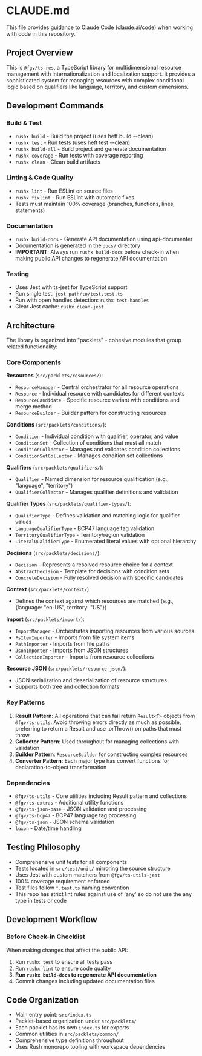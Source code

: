# CLAUDE.md

This file provides guidance to Claude Code (claude.ai/code) when working with code in this repository.

## Project Overview

This is `@fgv/ts-res`, a TypeScript library for multidimensional resource management with internationalization and localization support. It provides a sophisticated system for managing resources with complex conditional logic based on qualifiers like language, territory, and custom dimensions.

## Development Commands

### Build & Test
- `rushx build` - Build the project (uses heft build --clean)
- `rushx test` - Run tests (uses heft test --clean)  
- `rushx build-all` - Build project and generate documentation
- `rushx coverage` - Run tests with coverage reporting
- `rushx clean` - Clean build artifacts

### Linting & Code Quality
- `rushx lint` - Run ESLint on source files
- `rushx fixlint` - Run ESLint with automatic fixes
- Tests must maintain 100% coverage (branches, functions, lines, statements)

### Documentation
- `rushx build-docs` - Generate API documentation using api-documenter
- Documentation is generated in the `docs/` directory
- **IMPORTANT**: Always run `rushx build-docs` before check-in when making public API changes to regenerate API documentation

### Testing
- Uses Jest with ts-jest for TypeScript support
- Run single test: `jest path/to/test.test.ts`
- Run with open handles detection: `rushx test-handles`
- Clear Jest cache: `rushx clean-jest`

## Architecture

The library is organized into "packlets" - cohesive modules that group related functionality:

### Core Components

**Resources** (`src/packlets/resources/`):
- `ResourceManager` - Central orchestrator for all resource operations
- `Resource` - Individual resource with candidates for different contexts
- `ResourceCandidate` - Specific resource variant with conditions and merge method
- `ResourceBuilder` - Builder pattern for constructing resources

**Conditions** (`src/packlets/conditions/`):
- `Condition` - Individual condition with qualifier, operator, and value
- `ConditionSet` - Collection of conditions that must all match
- `ConditionCollector` - Manages and validates condition collections
- `ConditionSetCollector` - Manages condition set collections

**Qualifiers** (`src/packlets/qualifiers/`):
- `Qualifier` - Named dimension for resource qualification (e.g., "language", "territory")
- `QualifierCollector` - Manages qualifier definitions and validation

**Qualifier Types** (`src/packlets/qualifier-types/`):
- `QualifierType` - Defines validation and matching logic for qualifier values
- `LanguageQualifierType` - BCP47 language tag validation
- `TerritoryQualifierType` - Territory/region validation
- `LiteralQualifierType` - Enumerated literal values with optional hierarchy

**Decisions** (`src/packlets/decisions/`):
- `Decision` - Represents a resolved resource choice for a context
- `AbstractDecision` - Template for decisions with condition sets
- `ConcreteDecision` - Fully resolved decision with specific candidates

**Context** (`src/packlets/context/`):
- Defines the context against which resources are matched (e.g., {language: "en-US", territory: "US"})

**Import** (`src/packlets/import/`):
- `ImportManager` - Orchestrates importing resources from various sources
- `FsItemImporter` - Imports from file system items
- `PathImporter` - Imports from file paths
- `JsonImporter` - Imports from JSON structures
- `CollectionImporter` - Imports from resource collections

**Resource JSON** (`src/packlets/resource-json/`):
- JSON serialization and deserialization of resource structures
- Supports both tree and collection formats

### Key Patterns

1. **Result Pattern**: All operations that can fail return `Result<T>` objects from `@fgv/ts-utils`.  Avoid throwing errors directly as much as possible, preferring to return a Result and use .orThrow() on paths that must throw.
2. **Collector Pattern**: Used throughout for managing collections with validation
3. **Builder Pattern**: `ResourceBuilder` for constructing complex resources
4. **Converter Pattern**: Each major type has convert functions for declaration-to-object transformation

### Dependencies

- `@fgv/ts-utils` - Core utilities including Result pattern and collections
- `@fgv/ts-extras` - Additional utility functions
- `@fgv/ts-json-base` - JSON validation and processing
- `@fgv/ts-bcp47` - BCP47 language tag processing
- `@fgv/ts-json` - JSON schema validation
- `luxon` - Date/time handling

## Testing Philosophy

- Comprehensive unit tests for all components
- Tests located in `src/test/unit/` mirroring the source structure
- Uses Jest with custom matchers from `@fgv/ts-utils-jest`
- 100% coverage requirement enforced
- Test files follow `*.test.ts` naming convention
- This repo has strict lint rules against use of 'any' so do not use the any type in tests or code

## Development Workflow

### Before Check-in Checklist
When making changes that affect the public API:
1. Run `rushx test` to ensure all tests pass
2. Run `rushx lint` to ensure code quality
3. **Run `rushx build-docs` to regenerate API documentation**
4. Commit changes including updated documentation files

## Code Organization

- Main entry point: `src/index.ts`
- Packlet-based organization under `src/packlets/`
- Each packlet has its own `index.ts` for exports
- Common utilities in `src/packlets/common/`
- Comprehensive type definitions throughout
- Uses Rush monorepo tooling with workspace dependencies
